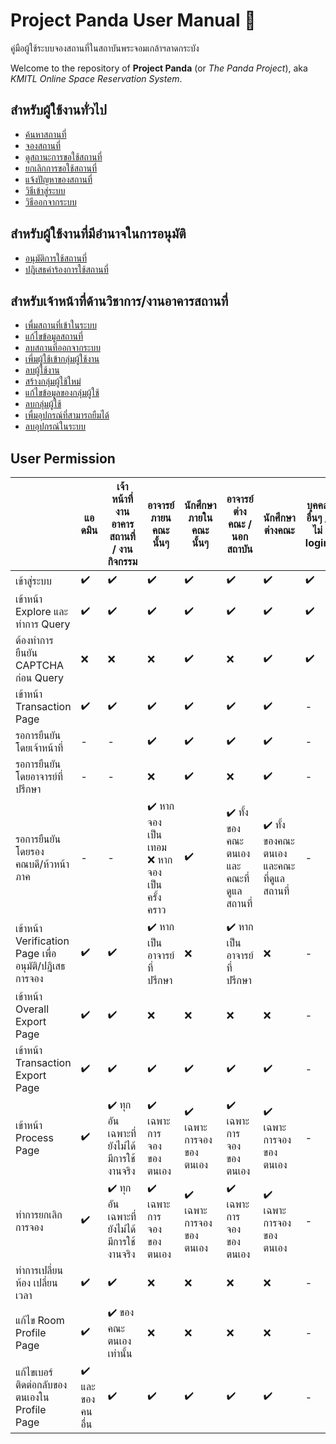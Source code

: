 # Project Panda User Manual 🐼

คู่มือผู้ใช้ระบบจองสถานที่ในสถาบันพระจอมเกล้าฯลาดกระบัง

Welcome to the repository of **Project Panda** (or _The Panda Project_), aka _KMITL Online Space Reservation System_.

## สำหรับผู้ใช้งานทั่วไป

-   [ค้นหาสถานที่](client/find-space.md)
-   [จองสถานที่](client/reserve-a-space.md)
-   [ดูสถานะการขอใช้สถานที่](client/check-reqest.md)
-   [ยกเลิกการขอใช้สถานที่](client/cancel-a-request.md)
-   [แจ้งปัญหาของสถานที่](client/report-a-problem.md)
-   [วิธีเข้าสู่ระบบ](client/login.md)
-   [วิธีออกจากระบบ](client/logout.md)

## สำหรับผู้ใช้งานที่มีอำนาจในการอนุมัติ

-   [อนุมัติการใช้สถานที่](approver/approve-request.md)
-   [ปฎิเสธคำร้องการใช้สถานที่](approver/decline-request.md)

## สำหรับเจ้าหน้าที่ด้านวิชาการ/งานอาคารสถานที่

-   [เพื่มสถานที่เข้าในระบบ](admin/add-space.md)
-   [แก้ไขข้อมูลสถานที่](admin/edit-space.md)
-   [ลบสถานที่ออกจากระบบ](admin/delete-space.md)
-   [เพี่มผู้ใช้เข้ากลุ่มผู้ใช้งาน](admin/add-role.md)
-   [ลบผู้ใช้งาน](admin/remove-role.md)
-   [สร้างกลุ่มผู้ใช้ใหม่](admin/create-group.md)
-   [แก้ไขข้อมูลของกลุ่มผู้ใช้](admin/edit-group.md)
-   [ลบกลุ่มผู้ใช้](admin/delete-group.md)
-   [เพื่มอุปกรณ์ที่สามารถยืมได้](admin/add-material.md)
-   [ลบอุปกรณ์ในระบบ](admin/delete-material.md)

## User Permission

|                                                      | แอดมิน          | เจ้าหน้าที่งานอาคารสถานที่ / งานกิจกรรม    | อาจารย์ภายนคณะนั้นๆ                          | นักศึกษาภายในคณะนั้นๆ  | อาจารย์ต่างคณะ / นอกสถาบัน              | นักศึกษาต่างคณะ                         | บุคคลอื่นๆ / ไม่ login |
| ---------------------------------------------------- | --------------- | ------------------------------------------ | -------------------------------------------- | ---------------------- | --------------------------------------- | --------------------------------------- | ---------------------- |
| เข้าสู่ระบบ                                          | ✔️              | ✔️                                         | ✔️                                           | ✔️                     | ✔️                                      | ✔️                                      | ✔️                     |
| เข้าหน้า Explore และทำการ Query                      | ✔️              | ✔️                                         | ✔️                                           | ✔️                     | ✔️                                      | ✔️                                      | ✔️                     |
| ต้องทำการยืนยัน CAPTCHA ก่อน Query                   | ❌              | ❌                                         | ❌                                           | ✔️                     | ❌                                      | ✔️                                      | ✔️                     |
| เข้าหน้า Transaction Page                            | ✔️              | ✔️                                         | ✔️                                           | ✔️                     | ✔️                                      | ✔️                                      | -                      |
| รอการยืนยันโดยเจ้าหน้าที่                            | -               | -                                          | ✔️                                           | ✔️                     | ✔️                                      | ✔️                                      | -                      |
| รอการยืนยันโดยอาจารย์ที่ปรึกษา                       | -               | -                                          | ❌                                           | ✔️                     | ❌                                      | ✔️                                      | -                      |
| รอการยืนยันโดยรองคณบดี/ห้วหน้าภาค                    | -               | -                                          | ✔️ หากจองเป็นเทอม<br/>❌ หากจองเป็นครั้งคราว | ✔️                     | ✔️ ทั้งของคณะตนเอง และคณะที่ดูแลสถานที่ | ✔️ ทั้งของคณะตนเอง และคณะที่ดูแลสถานที่ | -                      |
| เข้าหน้า Verification Page เพื่ออนุมัติ/ปฎิเสธการจอง | ✔️              | ✔️                                         | ✔️ หากเป็นอาจารย์ที่ปรึกษา                   | ❌                     | ✔️ หากเป็นอาจารย์ที่ปรึกษา              | ❌                                      | -                      |
| เข้าหน้า Overall Export Page                         | ✔️              | ✔️                                         | ❌                                           | ❌                     | ❌                                      | ❌                                      | -                      |
| เข้าหน้า Transaction Export Page                     | ✔️              | ✔️                                         | ✔️                                           | ✔️                     | ✔️                                      | ✔️                                      | -                      |
| เข้าหน้า Process Page                                | ✔️              | ✔️ ทุกอัน เฉพาะที่ยังไม่ได้มีการใช้งานจริง | ✔️ เฉพาะการจองของตนเอง                       | ✔️ เฉพาะการจองของตนเอง | ✔️ เฉพาะการจองของตนเอง                  | ✔️ เฉพาะการจองของตนเอง                  | -                      |
| ทำการยกเลิกการจอง                                    | ✔️              | ✔️ ทุกอัน เฉพาะที่ยังไม่ได้มีการใช้งานจริง | ✔️ เฉพาะการจองของตนเอง                       | ✔️ เฉพาะการจองของตนเอง | ✔️ เฉพาะการจองของตนเอง                  | ✔️ เฉพาะการจองของตนเอง                  | -                      |
| ทำการเปลี่ยนห้อง เปลี่ยนเวลา                         | ✔️              | ✔️                                         | ❌                                           | ❌                     | ❌                                      | ❌                                      | -                      |
| แก้ไข Room Profile Page                              | ✔️              | ✔️ ของคณะตนเองเท่านั้น                     | ❌                                           | ❌                     | ❌                                      | ❌                                      | -                      |
| แก้ไขเบอร์ติดต่อกลับของตนเองใน Profile Page          | ✔️ และของคนอื่น | ✔️                                         | ✔️                                           | ✔️                     | ✔️                                      | ✔️                                      | -                      |
